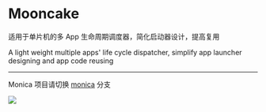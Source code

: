 # Mooncake

适用于单片机的多 App 生命周期调度器，简化启动器设计，提高复用

A light weight multiple apps' life cycle dispatcher, simplify app launcher designing and app code reusing

------

Monica 项目请切换 [monica](https://github.com/Forairaaaaa/mooncake/tree/monica) 分支

![](https://github.com/Forairaaaaa/mooncake/blob/main/pics/note_shit.jpg?raw=true)
